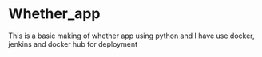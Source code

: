 # Whether_app
This is a basic making of whether app using python and I have use docker, jenkins and docker hub for deployment
